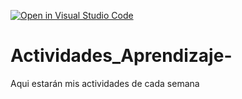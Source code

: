 [![Open in Visual Studio Code](https://classroom.github.com/assets/open-in-vscode-c66648af7eb3fe8bc4f294546bfd86ef473780cde1dea487d3c4ff354943c9ae.svg)](https://classroom.github.com/online_ide?assignment_repo_id=8478578&assignment_repo_type=AssignmentRepo)
# Actividades_Aprendizaje-
Aqui estarán mis actividades de cada semana
